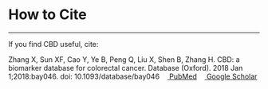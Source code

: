 # <i class="fa-solid fa-quote-left"></i> How to Cite

---

If you find CBD useful, cite:

Zhang X, Sun XF, Cao Y, Ye B, Peng Q, Liu X, Shen B, Zhang H. CBD: a biomarker database for colorectal cancer. Database (Oxford). 2018 Jan 1;2018:bay046. doi: 10.1093/database/bay046&nbsp;&nbsp;&nbsp;
<a href="https://pubmed.ncbi.nlm.nih.gov/29846545/" target="_blank"><i class="fa fa-external-link" aria-hidden="true"></i>&nbsp;PubMed</a>&nbsp;&nbsp;&nbsp;
<a href="https://scholar.google.com/scholar?q=CBD:%20a%20biomarker%20database%20for%20colorectal%20cancer" target="_blank"><i class="fa fa-external-link" aria-hidden="true"></i>&nbsp;Google Scholar</a>